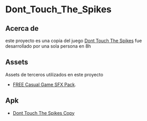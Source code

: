 # Dont_Touch_The_Spikes

## **Acerca de**
este proyecto es una copia del juego [Dont Touch The Spikes](https://play.google.com/store/apps/details?id=com.ketchapp.donttouchthespikes)
fue desarrollado por una sola persona en 8h

## **Assets**
   Assets de terceros utilizados en este proyecto 
   - [FREE Casual Game SFX Pack](https://assetstore.unity.com/packages/audio/sound-fx/free-casual-game-sfx-pack-54116).
   
## **Apk**
- [Dont Touch The Spikes Copy](https://drive.google.com/file/d/1jhoAGJ14rokVAdO8z23IRF1I18Bthuva/view?usp=sharing)

